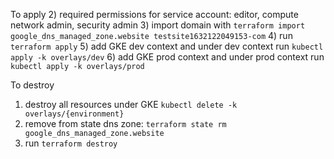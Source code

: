 To apply
2) required permissions for service account: editor, compute network admin, security admin
3) import domain with ``terraform import google_dns_managed_zone.website testsite1632122049153-com``
4) run ```terraform apply```
5) add GKE dev context and under dev context run ```kubectl apply -k overlays/dev``` 
6) add GKE prod context and under prod context run ```kubectl apply -k overlays/prod``` 

To destroy
1) destroy all resources under GKE ```kubectl delete -k overlays/{environment}```
2) remove from state dns zone: ```terraform state rm google_dns_managed_zone.website```
3) run ```terraform destroy```